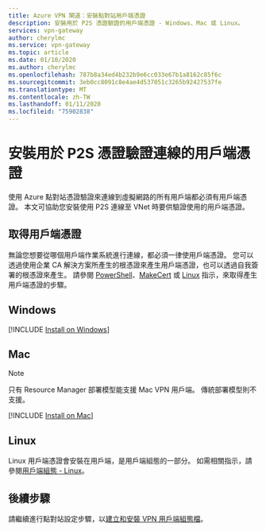 ```yaml
---
title: Azure VPN 閘道：安裝點對站用戶端憑證
description: 安裝用於 P2S 憑證驗證的用戶端憑證 - Windows、Mac 或 Linux。
services: vpn-gateway
author: cherylmc
ms.service: vpn-gateway
ms.topic: article
ms.date: 01/10/2020
ms.author: cherylmc
ms.openlocfilehash: 787b8a34ed4b232b9e6cc033e67b1a8162c85f6c
ms.sourcegitcommit: 3eb0cc8091c8e4ae4d537051c3265b92427537fe
ms.translationtype: MT
ms.contentlocale: zh-TW
ms.lasthandoff: 01/11/2020
ms.locfileid: "75902838"
---
```

# <a name="install-client-certificates-for-p2s-certificate-authentication-connections"></a>安裝用於 P2S 憑證驗證連線的用戶端憑證

使用 Azure 點對站憑證驗證來連線到虛擬網路的所有用戶端都必須有用戶端憑證。 本文可協助您安裝使用 P2S 連線至 VNet 時要供驗證使用的用戶端憑證。

## <a name="generate"></a>取得用戶端憑證

無論您想要從哪個用戶端作業系統進行連線，都必須一律使用戶端憑證。 您可以透過使用企業 CA 解決方案所產生的根憑證來產生用戶端憑證，也可以透過自我簽署的根憑證來產生。 請參閱 [PowerShell](vpn-gateway-certificates-point-to-site.md)、[MakeCert](vpn-gateway-certificates-point-to-site-makecert.md) 或 [Linux](vpn-gateway-certificates-point-to-site-linux.md) 指示，來取得產生用戶端憑證的步驟。 

## <a name="installwin"></a>Windows

[!INCLUDE [Install on Windows](../../includes/vpn-gateway-certificates-install-client-cert-include.md)]

## <a name="installmac"></a>Mac

>[!NOTE]
>只有 Resource Manager 部署模型能支援 Mac VPN 用戶端。 傳統部署模型則不支援。
>
>

[!INCLUDE [Install on Mac](../../includes/vpn-gateway-certificates-install-mac-client-cert-include.md)]

## <a name="installlinux"></a>Linux

Linux 用戶端憑證會安裝在用戶端，是用戶端組態的一部分。 如需相關指示，請參閱[用戶端組態 - Linux](point-to-site-vpn-client-configuration-azure-cert.md#linuxinstallcli)。

## <a name="next-steps"></a>後續步驟

請繼續進行點對站設定步驟，以[建立和安裝 VPN 用戶端組態檔](point-to-site-vpn-client-configuration-azure-cert.md)。
